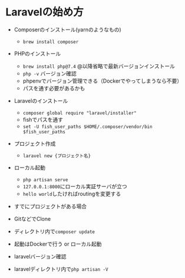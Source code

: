 # Laravelの始め方

- Composerのインストール(yarnのようなもの)

  - `brew install composer`

- PHPのインストール

  - `brew install php@7.4` @以降省略で最新バージョンインストール
  - `php -v` バージョン確認
  - phpenvでバージョン管理できる（Dockerでやってしまうなら不要）
  - パスを通す必要があるかも

- Laravelのインストール

  - `composer global require "laravel/installer"`
  - fishでパスを通す
  - `set -U fish_user_paths $HOME/.composer/vendor/bin $fish_user_paths`
  
- プロジェクト作成

  - `laravel new {プロジェクト名}`
  
- ローカル起動

  - `php artisan serve`
  - `127.0.0.1:8000`にローカル実証サーバが立つ
  - `hello world`したければroutingを変更する

- すでにプロジェクトがある場合

 - GitなどでClone
 - ディレクトリ内で`composer update`
 - 起動はDockerで行う or ローカル起動
 
- laravelバージョン確認

 - laravelディレクトリ内で`php artisan -V`

